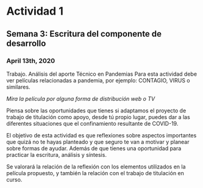 # Actividad 1
## Semana 3: Escritura del componente de desarrollo
### April 13th, 2020

Trabajo. Análisis del aporte Técnico en Pandemias
Para esta actividad debe ver películas relacionadas a pandemia, por ejemplo: CONTAGIO, VIRUS o similares.

*Mira la película por alguna forma de distribución web o TV*

Piensa sobre las oportunidades que tienes si adaptamos el proyecto de trabajo de titulación como apoyo, desde tú propio lugar, puedes dar a las diferentes situaciones que el confinamiento resultante de COVID-19.

El objetivo de esta actividad es que reflexiones sobre aspectos importantes que quizá no te hayas planteado y que seguro te van a motivar y planear sobre formas de ayudar. Además de que tienes una oportunidad para practicar la escritura, análisis y síntesis.

Se valorará la relación de la reflexión con los elementos utilizados en la película propuesto, y también la relación con el trabajo de titulación en curso.
